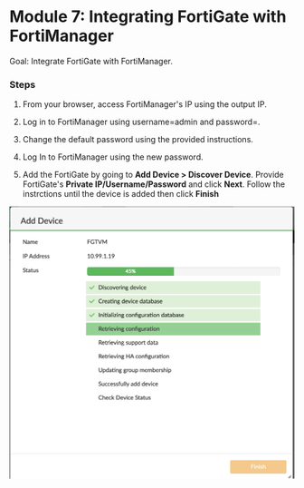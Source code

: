 # Module 7: Integrating FortiGate with FortiManager

Goal: Integrate FortiGate with FortiManager.

### Steps

1. From your browser, access FortiManager's IP using the output IP.

2. Log in to FortiManager using username=admin and password=<instance-id>.

3. Change the default password using the provided instructions.

4. Log In to FortiManager using the new password.

5. Add the FortiGate by going to **Add Device > Discover Device**. Provide FortiGate's **Private IP/Username/Password** and click **Next**. Follow the instrctions until the device is added then click **Finish**


![img](../img/fortigate_device_add.png)
